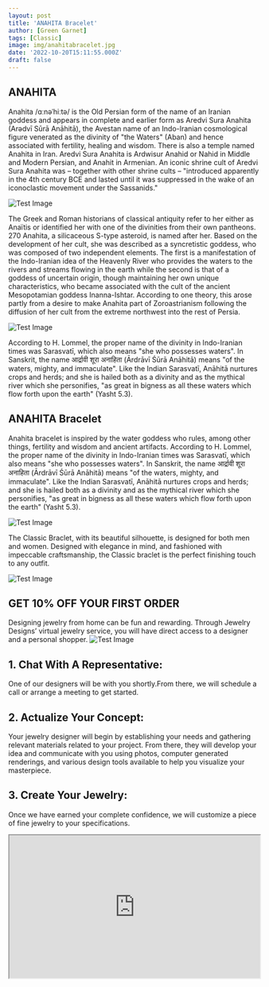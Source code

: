 ```yaml
---
layout: post
title: 'ANAHITA Bracelet'
author: [Green Garnet]
tags: [Classic]
image: img/anahitabracelet.jpg
date: '2022-10-20T15:11:55.000Z'
draft: false
---
```

## ANAHITA 
Anahita /ɑːnəˈhiːtə/ is the Old Persian form of the name of an Iranian goddess and appears in complete and earlier form as Aredvi Sura Anahita (Arədvī Sūrā Anāhitā), the Avestan name of an Indo-Iranian cosmological figure venerated as the divinity of "the Waters" (Aban) and hence associated with fertility, healing and wisdom.
There is also a temple named Anahita in Iran. Aredvi Sura Anahita is Ardwisur Anahid or Nahid in Middle and Modern Persian, and Anahit in Armenian. An iconic shrine cult of Aredvi Sura Anahita was – together with other shrine cults –
"introduced apparently in the 4th century BCE and lasted until it was suppressed in the wake of an iconoclastic movement under the Sassanids."

 ![Test Image](img/anahitabracelet2.jpg)
 
 The Greek and Roman historians of classical antiquity refer to her either as Anaïtis or identified her with one of the divinities from their own pantheons. 270 Anahita, a silicaceous S-type asteroid, is named after her. Based on the development of her cult, she was described as a syncretistic goddess, who was composed of two independent elements. 
 The first is a manifestation of the Indo-Iranian idea of the Heavenly River who provides the waters to the rivers and streams flowing in the earth while the second is that of a goddess of uncertain origin, though maintaining her own unique characteristics, who became associated with the cult of the ancient Mesopotamian goddess Inanna-Ishtar.
 According to one theory, this arose partly from a desire to make Anahita part of Zoroastrianism following the diffusion of her cult from the extreme northwest into the rest of Persia.
 
![Test Image](img/anahitabracelet3.jpg)

According to H. Lommel, the proper name of the divinity in Indo-Iranian times was Sarasvatī, which also means "she who possesses waters".
In Sanskrit, the name आर्द्रावी शूरा अनाहिता (Ārdrāvī Śūrā Anāhitā) means "of the waters, mighty, and immaculate". Like the Indian Sarasvatī, Anāhitā nurtures crops and herds; and she is hailed both as a divinity and as the mythical river which she personifies, "as great in bigness as all these waters which flow forth upon the earth" (Yasht 5.3).


## ANAHITA Bracelet

Anahita bracelet is inspired by the water goddess who rules, among other things, fertility and wisdom and ancient artifacts.
According to H. Lommel, the proper name of the divinity in Indo-Iranian times was Sarasvatī, which also means "she who possesses waters".
In Sanskrit, the name आर्द्रावी शूरा अनाहिता (Ārdrāvī Śūrā Anāhitā) means "of the waters, mighty, and immaculate". Like the Indian Sarasvatī, Anāhitā nurtures crops and herds; and she is hailed both as a divinity and as the mythical river which she personifies, "as great in bigness as all these waters which flow forth upon the earth" (Yasht 5.3).


![Test Image](img/anahitabracelet1.jpg)


The Classic Braclet, with its beautiful silhouette, is designed for both men and women. Designed with elegance in mind, and fashioned with impeccable craftsmanship, the Classic braclet is the perfect finishing touch to any outfit.

![Test Image](img/anahitabracelet4.jpg)




## GET 10% OFF YOUR FIRST ORDER 

Designing jewelry from home can be fun and rewarding. Through Jewelry Designs’ virtual jewelry service, you will have direct access to a designer and a personal shopper.
![Test Image](img/aitta.jpg)
## 1. Chat With A Representative:
One of our designers will be with you shortly.From there, we will schedule a call or arrange a meeting to get started.

## 2. Actualize Your Concept:
Your jewelry designer will begin by establishing your needs and gathering relevant materials related to your project. From there, they will develop your idea and communicate with you using photos, computer generated renderings, and various design tools available to help you visualize your masterpiece.

## 3. Create Your Jewelry:
Once we have earned your complete confidence, we will customize a piece of fine jewelry to your specifications.

<style>.h_iframe-aparat_embed_frame{position:relative;}.h_iframe-aparat_embed_frame .ratio{display:block;width:100%;height:auto;}.h_iframe-aparat_embed_frame iframe{position:absolute;top:0;left:0;width:100%;height:100%;}</style><div class="h_iframe-aparat_embed_frame"><span style="display: block;padding-top: 57%"></span><iframe src="https://www.aparat.com/video/video/embed/videohash/GCRMD/vt/frame" title="طراحی جواهرالات green garnet" allowFullScreen="true" webkitallowfullscreen="true" mozallowfullscreen="true"></iframe></div>
